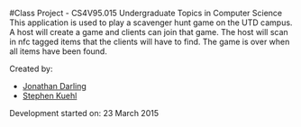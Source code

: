 #Class Project - CS4V95.015 Undergraduate Topics in Computer Science
This application is used to play a scavenger hunt game on the UTD campus.
A host will create a game and clients can join that game. The host will scan
in nfc tagged items that the clients will have to find. The game is over when
all items have been found.

Created by:
 *  [Jonathan Darling](http://jmdarling.com)
 *  [Stephen Kuehl](https://github.com/unstephenk)

Development started on: 23 March 2015
